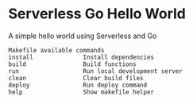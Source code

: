 # Serverless Go Hello World

A simple hello world using Serverless and Go

```
Makefile available commands
install              Install dependencies
build                Build functions
run                  Run local development server
clean                Clear build files
deploy               Run deploy command
help                 Show makefile helper
```